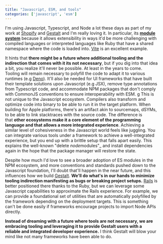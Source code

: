```yaml
---
title: "Javascript, ESM, and tools"
categories: ['javascript', 'esm']
---
```


I'm using Javascript, Typescript, and Node a lot these days as part of my work at [Shopify](https://shopify.com/) and [Gestalt](https://gestaltjs.org/) and I'm really loving it. In particular, its **[module system](https://hacks.mozilla.org/2018/03/es-modules-a-cartoon-deep-dive/)** because it allows extensibility in ways it'd be more challenging with compiled languages or interpreted languages like Ruby that have a shared namespace where the code is loaded into. [Vite](https://vitejs.dev/) is an excellent example.

It hints that **there might be a future where additional tooling and the indirection that comes with it its not necessary**, but if you dig into that idea a bit, you realize it'll never be possible. At least in the years to come. Tooling will remain necessary to polyfill the code to adapt it to various runtimes (e.g [Deno](https://deno.land/)). It'll also be needed for UI frameworks that have built their template solutions upon Javascript (e.g JSX), remove type annotations from Typescript code, and accommodate NPM packages that don't comply with CommonJS conventions to ensure interoperability with ESM.
g
This is not unique to the Javascript ecosystem. Compilers also transform and optimize code into binary to be able to run it in the target platform. When building for Apple platforms, there's an artifact akin to sourcemaps, dSYMs, to be able to link stacktraces with the source code. The difference is that **other ecosystems make it a core element of the programming language and that allows a more integrated experience**. Achieving a similar level of cohesiveness in the Javascript world feels like juggling. You can integrate various tools under a framework to achieve a well-integrated experience, but you end up with a brittle setup that falls apart easily. This explains the well-known "delete *node*modules"_ and install dependencies again in the hope that the package manager will restore the state.

Despite how much I'd love to see a broader adoption of ES modules in the NPM ecosystem, and more conventions and standards pushed down to the Javascript foundation, I'll doubt that'll happen in the near future, and this influences how we build [Gestalt](https://gestaltjs.org/). **We'll do what's in our hands to minimize tooling indirection manifesting as bugs or breaking project setups.** [Rails](https://rubyonrails.org/) is better positioned there thanks to the Ruby, but we can leverage some Javascript capabilities to approximate the Rails experience. For example, we can provide a foundational set of utilities that are automatically polyfilled by the framework depending on the deployment targets. This is something can't be done easily if frameworks encourage projects to import Node APIs directly.

**Instead of dreaming with a future where tools are not necessary, we are embracing tooling and leveraging it to provide Gestalt users with a reliable and integrated developer experience.** I think Gestalt will blow your mind like not many frameworks have been able to do.